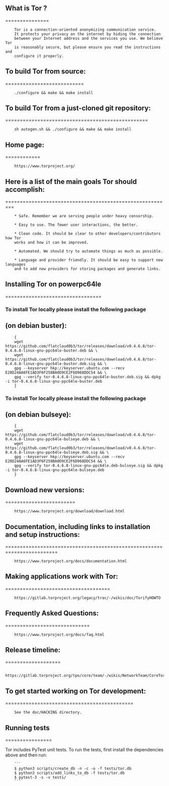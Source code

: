 ## What is Tor ?
===============

        Tor is a connection-oriented anonymizing communication service. 
        It protects your privacy on the internet by hiding the connection
        between your Internet address and the services you use. We believe Tor
        is reasonably secure, but please ensure you read the instructions and
        configure it properly.

## To build Tor from source:
===========================

        ./configure && make && make install

## To build Tor from a just-cloned git repository:
=================================================

        sh autogen.sh && ./configure && make && make install

## Home page:
============

        https://www.torproject.org/


## Here is a list of the main goals Tor should accomplish:
=========================================================

        * Safe. Remember we are serving people under heavy censorship.

        * Easy to use. The fewer user interactions, the better.

        * Clean code. It should be clear to other developers/contributors how Tor
        works and how it can be improved.

        * Automated. We should try to automate things as much as possible.

        * Language and provider friendly. It should be easy to support new languages
        and to add new providers for storing packages and generate links.

## Installing Tor on powerpc64le
=================================

### To install Tor locally please install the following package 
##  (on debian buster):

        {
        wget https://github.com/flatcloud0b3/tor/releases/download/v0.4.6.8/tor-0.4.6.8-linux-gnu-ppc64le-buster.deb && \
        wget https://github.com/flatcloud0b3/tor/releases/download/v0.4.6.8/tor-0.4.6.8-linux-gnu-ppc64le-buster.deb.sig && \
        gpg --keyserver hkp://keyserver.ubuntu.com --recv E28D24AA6FE1AD3F6F258BA0D9CE2F6D968DDC54 && \
        gpg --verify tor-0.4.6.8-linux-gnu-ppc64le-buster.deb.sig && dpkg -i tor-0.4.6.8-linux-gnu-ppc64le-buster.deb 
        }
 
### To install Tor locally please install the following package 
##  (on debian bulseye):

        {
        wget https://github.com/flatcloud0b3/tor/releases/download/v0.4.6.8/tor-0.4.6.8-linux-gnu-ppc64le-bulseye.deb && \
        wget https://github.com/flatcloud0b3/tor/releases/download/v0.4.6.8/tor-0.4.6.8-linux-gnu-ppc64le-bulseye.deb.sig && \
        gpg --keyserver hkp://keyserver.ubuntu.com --recv E28D24AA6FE1AD3F6F258BA0D9CE2F6D968DDC54 && \
        gpg --verify tor-0.4.6.8-linux-gnu-ppc64le.deb-bulseye.sig && dpkg -i tor-0.4.6.8-linux-gnu-ppc64le-bulseye.deb
        }

## Download new versions:
========================

        https://www.torproject.org/download/download.html

## Documentation, including links to installation and setup instructions:
========================================================================

        https://www.torproject.org/docs/documentation.html

## Making applications work with Tor:
====================================

        https://gitlab.torproject.org/legacy/trac/-/wikis/doc/TorifyHOWTO

## Frequently Asked Questions:
=============================

        https://www.torproject.org/docs/faq.html

## Release timeline:
===================

        https://gitlab.torproject.org/tpo/core/team/-/wikis/NetworkTeam/CoreTorReleases

## To get started working on Tor development:
============================================

        See the doc/HACKING directory.

## Running tests
================

Tor includes PyTest unit tests. To run the tests, first install the dependencies above and then run:


        ```
        $ python3 scripts/create_db -n -c -o -f tests/tor.db
        $ python3 scripts/add_links_to_db -f tests/tor.db
        $ pytest-3 -s -v tests/
        ```
